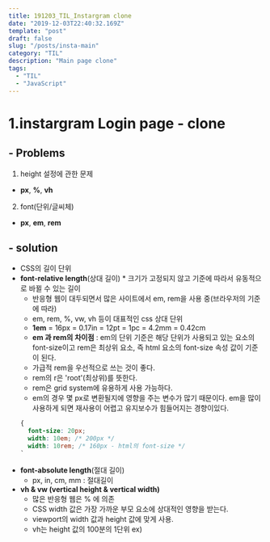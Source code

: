 ```yaml
---
title: 191203_TIL_Instargram clone
date: "2019-12-03T22:40:32.169Z"
template: "post"
draft: false
slug: "/posts/insta-main"
category: "TIL"
description: "Main page clone"
tags:
  - "TIL"
  - "JavaScript"
---
```


# 1.instargram Login page - clone

## - Problems

1. height 설정에 관한 문제

- **px**, **%**, **vh**

2. font(단위/글씨체)

- **px**, **em**, **rem**

## - solution

- CSS의 길이 단위
- **font-relative length**(상대 길이) \* 크기가 고정되지 않고 기준에 따라서 유동적으로 바뀔 수 있는 길이
  - 반응형 웹이 대두되면서 많은 사이트에서 em, rem을 사용 중(브라우저의 기준에 따라)
  - em, rem, %, vw, vh 등이 대표적인 css 상대 단위
  - **1em** = 16px = 0.17in = 12pt = 1pc = 4.2mm = 0.42cm
  - **em 과 rem의 차이점** : em의 단위 기준은 해당 단위가 사용되고 있는 요소의 font-size이고 rem은 최상위 요소, 즉 html 요소의 font-size 속성 값이 기준이 된다.
  - 가급적 rem을 우선적으로 쓰는 것이 좋다.
  - rem의 r은 'root'(최상위)를 뜻한다.
  - rem은 grid system에 유용하게 사용 가능하다.
  - em의 경우 몇 px로 변환될지에 영향을 주는 변수가 많기 때문이다. em을 많이 사용하게 되면 재사용이 어렵고 유지보수가 힘들어지는 경향이있다.
  ```css
  {
    font-size: 20px;
    width: 10em; /* 200px */
    width: 10rem; /* 160px - html의 font-size */
  `
  ```
- **font-absolute length**(절대 길이)
  - px, in, cm, mm : 절대길이
- **vh & vw (vertical height & vertical width)**
  - 많은 반응형 웹은 % 에 의존
  - CSS width 값은 가장 가까운 부모 요소에 상대적인 영향을 받는다.
  - viewport의 width 값과 height 값에 맞게 사용.
  - vh는 height 값의 100분의 1단위 ex)
